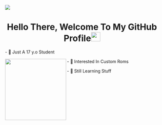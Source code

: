 <a href="https://www.youtube.com/watch?v=dQw4w9WgXcQ"><img src="https://user-images.githubusercontent.com/73097560/115834477-dbab4500-a447-11eb-908a-139a6edaec5c.gif"></a>

<h1 align="center">Hello There, Welcome To My GitHub Profile<img src="https://github.com/souvikguria98/souvikguria98/blob/master/Hi.gif" width="30"> </h1>
<p align="left">
- 🔭 Just A 17 y.o Student
</p>
<p align="left">
- 🌱 Interested In Custom Roms <img align="left" width=200px height=200px src="https://media.giphy.com/media/TEnXkcsHrP4YedChhA/giphy.gif" />
</p>
<p align="left">
- 💬 Still Learning Stuff
</p>

